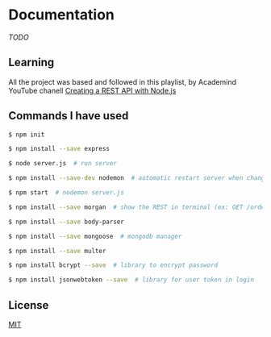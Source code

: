 # Documentation

_TODO_


## Learning
All the project was based and followed in this playlist, by Academind YouTube chanell
[Creating a REST API with Node.js](https://www.youtube.com/watch?v=0oXYLzuucwE&list=PL55RiY5tL51q4D-B63KBnygU6opNPFk_q)


## Commands I have used

```bash
$ npm init
```
```bash
$ npm install --save express  
```
```bash
$ node server.js  # run server
```
```bash
$ npm install --save-dev nodemon  # automatic restart server when change the code
```
```bash
$ npm start  # nodemon server.js
```

```bash
$ npm install --save morgan  # show the REST in terminal (ex: GET /orders/123 200)
```

```bash
$ npm install --save body-parser
```

```bash
$ npm install --save mongoose  # mongodb manager
```

```bash
$ npm install --save multer  
```

```bash
$ npm install bcrypt --save  # library to encrypt password 
```


```bash
$ npm install jsonwebtoken --save  # library for user token in login 
```


## License
[MIT](https://choosealicense.com/licenses/mit/)